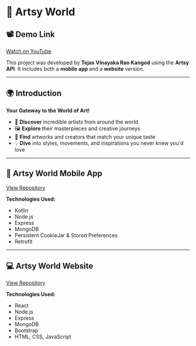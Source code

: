 # 🎨 Artsy World

## 📽️ Demo Link  
[Watch on YouTube](https://youtu.be/hZvGzY5E1-M?si=YZZYURf1fQQRUJk4)

This project was developed by **Tejas Vinayaka Rao Kangod** using the **Artsy API**. It includes both a **mobile app** and a **website** version.

---

## 🌍 Introduction  
**Your Gateway to the World of Art!**

- 🎨 **Discover** incredible artists from around the world  
- 🖼️ **Explore** their masterpieces and creative journeys  
- 🎯 **Find** artworks and creators that match your unique taste  
- 💡 **Dive** into styles, movements, and inspirations you never knew you'd love  

---

## 📱 Artsy World Mobile App

[View Repository](https://github.com/jassu75/ArtsyMobileApp)

**Technologies Used:**  
- Kotlin  
- Node.js  
- Express  
- MongoDB  
- Persistent CookieJar & Stored Preferences  
- Retrofit  

---

## 💻 Artsy World Website

[View Repository](https://github.com/jassu75/Artsy-API-with-users)

**Technologies Used:**  
- React  
- Node.js  
- Express  
- MongoDB  
- Bootstrap  
- HTML, CSS, JavaScript

